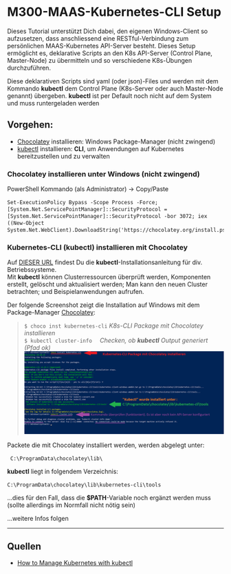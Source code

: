 [10]: https://chocolatey.org/install
[20]: https://kubernetes.io/de/docs/tasks/tools/install-kubectl/
[30]: https://rancher.com/learning-paths/how-to-manage-kubernetes-with-kubectl/

# M300-MAAS-Kubernetes-CLI Setup

Dieses Tutorial unterstützt Dich dabei, den eigenen Windows-Client so aufzusetzen, dass anschliessend eine RESTful-Verbindung zum persönlichen MAAS-Kubernetes API-Server besteht. Dieses Setup ermöglicht es, deklarative Scripts an den K8s API-Server (Control Plane, Master-Node) zu übermitteln und so verschiedene K8s-Übungen durchzuführen. 

Diese deklarativen Scripts sind yaml (oder json)-Files und werden mit dem Kommando **kubectl** dem Control Plane (K8s-Server oder auch Master-Node genannt) übergeben. **kubectl** ist per Default noch nicht auf dem System und muss runtergeladen werden

## Vorgehen:
- [Chocolatey][10] installieren: Windows Package-Manager (nicht zwingend)
- [kubectl][20] installieren: **CLI**, um Anwendungen auf Kubernetes bereitzustellen und zu verwalten

### Chocolatey installieren unter Windows (nicht zwingend)
PowerShell Kommando (als Administrator) -> Copy/Paste
```
Set-ExecutionPolicy Bypass -Scope Process -Force; [System.Net.ServicePointManager]::SecurityProtocol = [System.Net.ServicePointManager]::SecurityProtocol -bor 3072; iex ((New-Object System.Net.WebClient).DownloadString('https://chocolatey.org/install.ps1'))
```

### Kubernetes-CLI (kubectl) installieren mit Chocolatey
Auf [DIESER URL][20] findest Du die **kubectl**-Installationsanleitung für div. Betriebssysteme. <br>
Mit **kubectl** können Clusterressourcen überprüft werden, Komponenten erstellt, gelöscht und aktualisiert werden; Man kann den neuen Cluster betrachten; und Beispielanwendungen aufrufen.

Der folgende Screenshot zeigt die Installation auf Windows mit dem Package-Manager [Chocolatey][10]:

> `$ choco inst kubernetes-cli` _K8s-CLI Package mit Chocolatey installieren_<br>
> `$ kubectl cluster-info  ` _Checken, ob **kubectl** Output generiert (Pfad ok)_ <br>
  ![Screenshot](images/02_install_kubernetes-cli.png) 

Packete die mit Chocolatey installiert werden, werden abgelegt unter: 
```
 C:\ProgramData\chocolatey\lib\
```

**kubectl** liegt in folgendem Verzeichnis:<br>

```
C:\ProgramData\chocolatey\lib\kubernetes-cli\tools
```
...dies für den Fall, dass die **$PATH**-Variable noch ergänzt werden muss (sollte allerdings im Normfall nicht nötig sein)

...weitere Infos folgen


- - - 

## Quellen
- [How to Manage Kubernetes with kubectl][30] 
